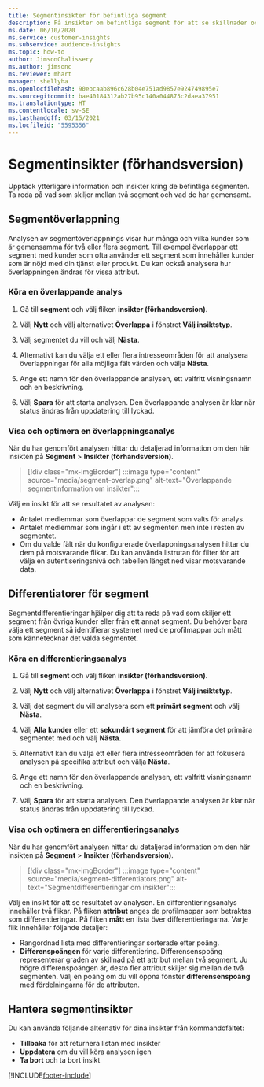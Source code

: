 ```yaml
---
title: Segmentinsikter för befintliga segment
description: Få insikter om befintliga segment för att se skillnader och likheter.
ms.date: 06/10/2020
ms.service: customer-insights
ms.subservice: audience-insights
ms.topic: how-to
author: JimsonChalissery
ms.author: jimsonc
ms.reviewer: mhart
manager: shellyha
ms.openlocfilehash: 90ebcaab896c628b04e751ad9857e924749895e7
ms.sourcegitcommit: bae40184312ab27b95c140a044875c2daea37951
ms.translationtype: HT
ms.contentlocale: sv-SE
ms.lasthandoff: 03/15/2021
ms.locfileid: "5595356"
---
```

# <a name="segment-insights-preview"></a>Segmentinsikter (förhandsversion)

Upptäck ytterligare information och insikter kring de befintliga segmenten. Ta reda på vad som skiljer mellan två segment och vad de har gemensamt.

## <a name="segment-overlap"></a>Segmentöverlappning

Analysen av segmentöverlappnings visar hur många och vilka kunder som är gemensamma för två eller flera segment. Till exempel överlappar ett segment med kunder som ofta använder ett segment som innehåller kunder som är nöjd med din tjänst eller produkt.
Du kan också analysera hur överlappningen ändras för vissa attribut.

### <a name="run-an-overlap-analysis"></a>Köra en överlappande analys

1. Gå till **segment** och välj fliken **insikter (förhandsversion)**.

1. Välj **Nytt** och välj alternativet **Överlappa** i fönstret **Välj insiktstyp**.

1. Välj segmentet du vill och välj **Nästa**.

1. Alternativt kan du välja ett eller flera intresseområden för att analysera överlappningar för alla möjliga fält värden och välja **Nästa**.

1. Ange ett namn för den överlappande analysen, ett valfritt visningsnamn och en beskrivning.

1. Välj **Spara** för att starta analysen. Den överlappande analysen är klar när status ändras från uppdatering till lyckad.

### <a name="view-and-optimize-an-overlap-analysis"></a>Visa och optimera en överlappningsanalys

När du har genomfört analysen hittar du detaljerad information om den här insikten på **Segment** > **Insikter (förhandsversion)**.

> [!div class="mx-imgBorder"]
> :::image type="content" source="media/segment-overlap.png" alt-text="Överlappande segmentinformation om insikter":::

Välj en insikt för att se resultatet av analysen:

- Antalet medlemmar som överlappar de segment som valts för analys.
- Antalet medlemmar som ingår i ett av segmenten men inte i resten av segmentet.
- Om du valde fält när du konfigurerade överlappningsanalysen hittar du dem på motsvarande flikar. Du kan använda listrutan för filter för att välja en autentiseringsnivå och tabellen längst ned visar motsvarande data.

## <a name="segment-differentiators"></a>Differentiatorer för segment

Segmentdifferentieringar hjälper dig att ta reda på vad som skiljer ett segment från övriga kunder eller från ett annat segment. Du behöver bara välja ett segment så identifierar systemet med de profilmappar och mått som kännetecknar det valda segmentet.

### <a name="run-a-differentiator-analysis"></a>Köra en differentieringsanalys

1. Gå till **segment** och välj fliken **insikter (förhandsversion)**.

1. Välj **Nytt** och välj alternativet **Överlappa** i fönstret **Välj insiktstyp**.

1. Välj det segment du vill analysera som ett **primärt segment** och välj **Nästa**.

1. Välj **Alla kunder** eller ett **sekundärt segment** för att jämföra det primära segmentet med och välj **Nästa**.

1. Alternativt kan du välja ett eller flera intresseområden för att fokusera analysen på specifika attribut och välja **Nästa**.

1. Ange ett namn för den överlappande analysen, ett valfritt visningsnamn och en beskrivning.

1. Välj **Spara** för att starta analysen. Den överlappande analysen är klar när status ändras från uppdatering till lyckad.

### <a name="view-and-optimize-a-differentiators-analysis"></a>Visa och optimera en differentieringsanalys

När du har genomfört analysen hittar du detaljerad information om den här insikten på **Segment** > **Insikter (förhandsversion)**.

> [!div class="mx-imgBorder"]
> :::image type="content" source="media/segment-differentiators.png" alt-text="Segmentdifferentieringar om insikter":::

Välj en insikt för att se resultatet av analysen. En differentieringsanalys innehåller två flikar. På fliken **attribut** anges de profilmappar som betraktas som differentieringar. På fliken **mått** en lista över differentieringarna. Varje flik innehåller följande detaljer:

- Rangordnad lista med differentieringar sorterade efter poäng.
- **Differenspoängen** för varje differentiering. Differensenspoäng representerar graden av skillnad på ett attribut mellan två segment. Ju högre differenspoängen är, desto fler attribut skiljer sig mellan de två segmenten. Välj en poäng om du vill öppna fönster **differensenspoäng** med fördelningarna för de attributen.

## <a name="manage-segment-insights"></a>Hantera segmentinsikter

Du kan använda följande alternativ för dina insikter från kommandofältet:

- **Tillbaka** för att returnera listan med insikter
- **Uppdatera** om du vill köra analysen igen
- **Ta bort** och ta bort insikt


[!INCLUDE[footer-include](../includes/footer-banner.md)]